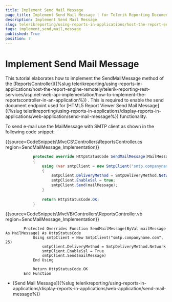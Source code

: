 ```yaml
---
title: Implement Send Mail Message
page_title: Implement Send Mail Message | for Telerik Reporting Documentation
description: Implement Send Mail Message
slug: telerikreporting/using-reports-in-applications/host-the-report-engine-remotely/telerik-reporting-rest-services/implement-send-mail-message
tags: implement,send,mail,message
published: True
position: 7
---
```


# Implement Send Mail Message



This tutorial elaborates how to implement the SendMailMessage method of the 
[ReportsController]({%slug telerikreporting/using-reports-in-applications/host-the-report-engine-remotely/telerik-reporting-rest-services/asp.net-web-api-implementation/how-to-implement-the-reportscontroller-in-an-application%})
.
        This is required to enable the send document endpoint used for 
[HTML5 Report Viewer Send Mail Message]({%slug telerikreporting/using-reports-in-applications/display-reports-in-applications/web-application/send-mail-message%})
 functionality.
      
To send e-mail use the MailMessage with SMTP client as shown in the following code snippet:


{{source=CodeSnippets\MvcCS\Controllers\ReportsController.cs region=SendMailMessage_Implementation}}
````C#
	        protected override HttpStatusCode SendMailMessage(MailMessage mailMessage)
	        {
	            using (var smtpClient = new SmtpClient("smtp.companyname.com", 25))
	            {
	                smtpClient.DeliveryMethod = SmtpDeliveryMethod.Network;
	                smtpClient.EnableSsl = true;
	                smtpClient.Send(mailMessage);
	            }
	
	            return HttpStatusCode.OK;
	        }
````




{{source=CodeSnippets\MvcVB\Controllers\ReportsController.vb region=SendMailMessage_Implementation}}
````VB
	    Protected Overrides Function SendMailMessage(ByVal mailMessage As MailMessage) As HttpStatusCode
	        Using smtpClient = New SmtpClient("smtp.companyname.com", 25)
	            smtpClient.DeliveryMethod = SmtpDeliveryMethod.Network
	            smtpClient.EnableSsl = True
	            smtpClient.Send(mailMessage)
	        End Using
	
	        Return HttpStatusCode.OK
	    End Function
````




 * [Send Mail Message]({%slug telerikreporting/using-reports-in-applications/display-reports-in-applications/web-application/send-mail-message%})

